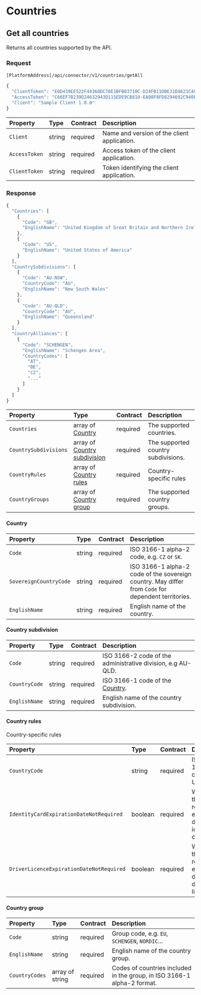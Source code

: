 <!-- AUTOMATICALLY GENERATED, DO NOT MODIFY -->
# Countries

## Get all countries

Returns all countries supported by the API.

### Request

`[PlatformAddress]/api/connector/v1/countries/getAll`

```javascript
{
  "ClientToken": "E0D439EE522F44368DC78E1BFB03710C-D24FB11DBE31D4621C4817E028D9E1D",
  "AccessToken": "C66EF7B239D24632943D115EDE9CB810-EA00F8FD8294692C940F6B5A8F9453D",
  "Client": "Sample Client 1.0.0"
}
```

| Property | Type | Contract | Description |
| :-- | :-- | :-- | :-- |
| `Client` | string | required | Name and version of the client application. |
| `AccessToken` | string | required | Access token of the client application. |
| `ClientToken` | string | required | Token identifying the client application. |

### Response

```javascript
{
  "Countries": [
    {
      "Code": "GB",
      "EnglishName": "United Kingdom of Great Britain and Northern Ireland"
    },
    {
      "Code": "US",
      "EnglishName": "United States of America"
    }
  ],
  "CountrySubdivisions": [
    {
      "Code": "AU-NSW",
      "CountryCode": "AU",
      "EnglishName": "New South Wales"
    },
    {
      "Code": "AU-QLD",
      "CountryCode": "AU",
      "EnglishName": "Queensland"
    }
  ],
  "CountryAlliances": [
    {
      "Code": "SCHENGEN",
      "EnglishName": "Schengen Area",
      "CountryCodes": [
        "AT",
        "BE",
        "CZ",
        "..."
      ]
    }
  ]
}
```

| Property | Type | Contract | Description |
| :-- | :-- | :-- | :-- |
| `Countries` | array of [Country](#country) | required | The supported countries. |
| `CountrySubdivisions` | array of [Country subdivision](#country-subdivision) | required | The supported country subdivisions. |
| `CountryRules` | array of [Country rules](#country-rules) | required | Country-specific rules |
| `CountryGroups` | array of [Country group](#country-group) | required | The supported country groups. |

#### Country

| Property | Type | Contract | Description |
| :-- | :-- | :-- | :-- |
| `Code` | string | required | ISO 3166-1 alpha-2 code, e.g. `CZ` or `SK`. |
| `SovereignCountryCode` | string | required | ISO 3166-1 alpha-2 code of the sovereign country. May differ from `Code` for dependent territories. |
| `EnglishName` | string | required | English name of the country. |

#### Country subdivision

| Property | Type | Contract | Description |
| :-- | :-- | :-- | :-- |
| `Code` | string | required | ISO 3166-2 code of the administrative division, e.g AU-QLD. |
| `CountryCode` | string | required | ISO 3166-1 code of the [Country](https://mews-systems.gitbook.io/connector-api/operations/countries#country). |
| `EnglishName` | string | required | English name of the country subdivision. |

#### Country rules
Country-specific rules

| Property | Type | Contract | Description |
| :-- | :-- | :-- | :-- |
| `CountryCode` | string | required | ISO 3166-1 alpha-2 code, e.g. US or GB. |
| `IdentityCardExpirationDateNotRequired` | boolean | required | Whether the country requires expiration date for identity card. |
| `DriverLicenceExpirationDateNotRequired` | boolean | required | Whether the country requires expiration date for driver's license. |

#### Country group

| Property | Type | Contract | Description |
| :-- | :-- | :-- | :-- |
| `Code` | string | required | Group code, e.g. `EU`, `SCHENGEN`, `NORDIC`... |
| `EnglishName` | string | required | English name of the country group. |
| `CountryCodes` | array of string | required | Codes of countries included in the group, in ISO 3166-1 alpha-2 format. |
